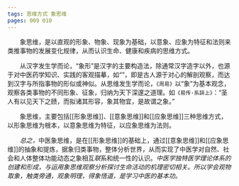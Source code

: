 ```yaml
---
tags: 思维方式 象思维
pages: 009 010
---
```

&emsp;&emsp;象思维，是以直观的形象、物象、现象为基础，以意象、应象为特征和法则来类推事物的发展变化规律，从而认识生命、健康和疾病的思维方式。

&emsp;&emsp;从汉字发生学而论，“象形”是汉字的主要构造法，除通常汉字造字以外，也源于对中医药学知识、实践的客观描摹，如“<span><span src="甲骨文-心.png" width=2% class="internal-embed"></span></span>”，即是古人源于对心的解剖观察，而达到汉字与所指事物的形似或神似。从思维发生学而论，`《周易》`以“象”为基本观念，观察各类事物的不同形象、征象，归纳为天下深邃之道理。如`《易传·系辞上》`：“圣人有以见天下之赜，而拟诸其形容，象其物宜，是故谓之象。”

&emsp;&emsp;象思维，主要包括[[形象思维]]、[[意象思维]]和[[应象思维]]三种思维方式，以形象思维为根本，以意象思维为特征，以应象思维为法则。

&emsp;&emsp;<dfn>总之，</dfn>中医象思维，是在[[形象思维]]的基础上，通过[[意象思维]]和[[应象思维]]的抽象和提炼，据象归类事物，整体分析世界，从而实现了中医学对自然、社会和人体整体功能动态之象相互<dfn>联</dfn>系和统一性的认识。<dfn>中医学独特医学理论体系的创建和形成，与运用象思维观察分析探讨生命活动的机理密切相关。所以学会观物取象，触类旁通，观象明理，得象悟道，是学习中医的基本功。</dfn>